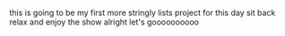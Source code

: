 this is going to be my first more stringly lists project for this day
sit back
relax 
and enjoy the show
alright let's goooooooooo

